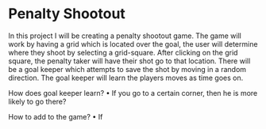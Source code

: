 <h1> Penalty Shootout</h1>

In this project I will be creating a penalty shootout game.
The game will work by having a grid which is located over the goal, the user will determine where they shoot by selecting a grid-square.
After clicking on the grid square, the penalty taker will have their shot go to that location.
There will be a goal keeper which attempts to save the shot by moving in a random direction.
The goal keeper will learn the players moves as time goes on.

How does goal keeper learn? 
• If you go to a certain corner, then he is more likely to go there?

How to add to the game? 
• If 

